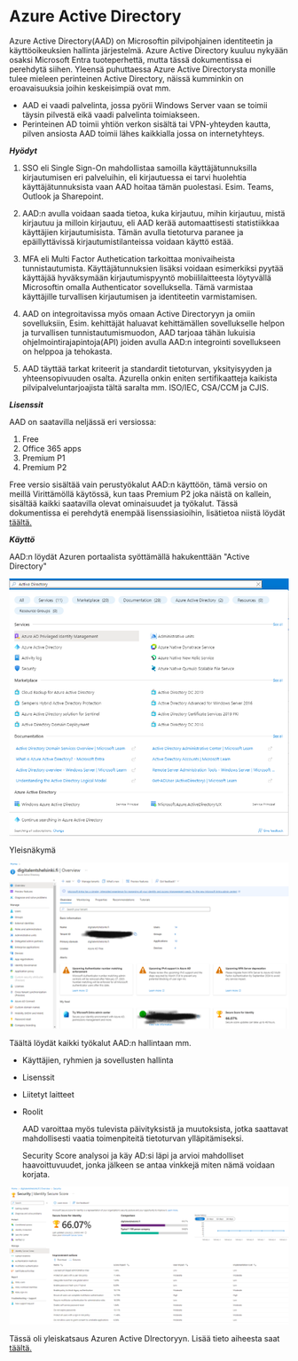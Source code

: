 # Azure Active Directory

Azure Active Directory(AAD) on Microsoftin pilvipohjainen identiteetin ja käyttöoikeuksien hallinta järjestelmä. Azure Active Directory kuuluu nykyään osaksi Microsoft Entra tuoteperhettä, mutta tässä dokumentissa ei perehdytä siihen. Yleensä puhuttaessa Azure Active Directorysta monille tulee mieleen perinteinen Active Directory, näissä kumminkin on eroavaisuuksia joihin keskeisimpiä ovat mm.
-  AAD ei vaadi palvelinta, jossa pyörii Windows Server vaan se toimii täysin pilvestä eikä vaadi palvelinta toimiakseen.
- Perinteinen AD toimii yhtiön verkon sisältä tai VPN-yhteyden kautta, pilven ansiosta AAD  toimii lähes kaikkialla jossa on internetyhteys.

***Hyödyt***

1. SSO eli Single Sign-On mahdollistaa samoilla käyttäjätunnuksilla kirjautumisen eri palveluihin, eli kirjautuessa ei tarvi huolehtia käyttäjätunnuksista vaan AAD hoitaa tämän puolestasi. Esim. Teams, Outlook ja Sharepoint.

2. AAD:n avulla voidaan saada tietoa, kuka kirjautuu, mihin kirjautuu, mistä kirjautuu ja milloin kirjautuu, eli AAD kerää automaattisesti statistiikkaa käyttäjien kirjautumisista. Tämän avulla tietoturva paranee ja epäillyttävissä kirjautumistilanteissa voidaan käyttö estää.

3. MFA eli Multi Factor Authetication tarkoittaa monivaiheista tunnistautumista. Käyttäjätunnuksien lisäksi voidaan esimerkiksi pyytää käyttäjää hyväksymään kirjautumispyyntö mobiililaitteesta löytyvällä Microsoftin omalla Authenticator sovelluksella. Tämä varmistaa käyttäjille turvallisen kirjautumisen ja identiteetin varmistamisen.
   
4. AAD on integroitavissa myös omaan Active Directoryyn ja omiin sovelluksiin, Esim. kehittäjät haluavat kehittämällen sovellukselle helpon ja turvallisen tunnistautumismuodon, AAD tarjoaa tähän lukuisia ohjelmointirajapintoja(API) joiden avulla AAD:n integrointi sovellukseen on helppoa ja tehokasta.
   
5. AAD täyttää tarkat kriteerit ja standardit tietoturvan, yksityisyyden ja yhteensopivuuden osalta. Azurella onkin eniten sertifikaatteja kaikista pilvipalveluntarjoajista tältä saralta mm. ISO/IEC, CSA/CCM ja CJIS.
   

***Lisenssit***

AAD on saatavilla neljässä eri versiossa:

1. Free
2. Office 365 apps
3. Premium P1
4. Premium P2

Free versio sisältää vain perustyökalut AAD:n käyttöön, tämä versio on meillä Virittämöllä käytössä, kun taas Premium P2 joka näistä on kallein, sisältää kaikki saatavilla olevat ominaisuudet ja työkalut. Tässä dokumentissa ei perehdytä enempää lisenssiasioihin, lisätietoa niistä löydät [täältä.](https://azure.microsoft.com/en-us/pricing/details/active-directory/)


***Käyttö***

AAD:n löydät Azuren portaalista syöttämällä hakukenttään "Active Directory"

![AD](kuvat/AD.png)

Yleisnäkymä

![AD2](kuvat/AD2.png)

Täältä löydät kaikki työkalut AAD:n hallintaan mm.

- Käyttäjien, ryhmien ja sovellusten hallinta
- Lisenssit
- Liitetyt laitteet
- Roolit
  
  AAD varoittaa myös tulevista päivityksistä ja muutoksista, jotka saattavat mahdollisesti vaatia toimenpiteitä tietoturvan ylläpitämiseksi.

  Security Score analysoi ja käy AD:si läpi ja arvioi mahdolliset haavoittuvuudet, jonka jälkeen se antaa vinkkejä miten nämä voidaan korjata.

![AD3](kuvat/AD3.png)


Tässä oli yleiskatsaus Azuren Active DIrectoryyn. Lisää tieto aiheesta saat [täältä.](https://learn.microsoft.com/en-us/azure/active-directory/)
